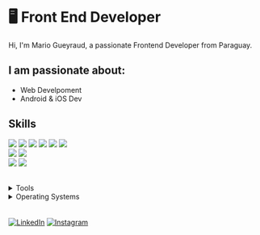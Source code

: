 # 🖥 Front End Developer

Hi, I'm Mario Gueyraud, a passionate Frontend Developer from Paraguay.

## I am passionate about:

- Web Develpoment
- Android & iOS Dev

## Skills

<img src="https://img.shields.io/badge/HTML5-ff7851" /> <img src="https://img.shields.io/badge/CSS3-44b2fb" /> <img src="https://img.shields.io/badge/JavaScript -ffc742" /> <img src="https://img.shields.io/badge/Bootstrap -563d7c" />
<img src="https://img.shields.io/badge/Vue -41b883" />
<img src="https://img.shields.io/badge/SCSS -FF0000" />  
<img src="https://img.shields.io/badge/Tailwind CSS -1cc4b4" />
<img src="https://img.shields.io/badge/JAVA -FF0000" />  
<img src="https://img.shields.io/badge/Illustrator -ff7b19" /> <img src="https://img.shields.io/badge/Photoshop -30a8fe" />

</br>
<details>
	<summary>Tools</summary>
	<ul>
    	<li>Visual Studio Code</li>
		<li>Adobe Photoshop</li>
		<li>Sketch</li>
		<li>Figma</li>
    </ul>

</details>

<details>
	<summary>Operating Systems</summary>
	<ul>
		<li>Windows</li>
        <li>MacOS</li>
	</ul>
</details>
</br>
</br>
<!-- <a href="#"><img src="https://img.shields.io/badge/🔽Download_My_CV-002366"/></a> -->
<a href="https://www.linkedin.com/in/mariogyd/"><img src="https://img.shields.io/badge/LinkedIn-%230077B5.svg?&style=flat-square&logo=linkedin&logoColor=white" alt="LinkedIn"></a>
<a href="https://www.instagram.com/mariogyd/"><img src="https://img.shields.io/badge/Instagram-%23E4405F.svg?&style=flat-square&logo=instagram&logoColor=white" alt="Instagram"></a>
<!-- <a href="#"><img src="https://img.shields.io/badge/Facebook-%231877F2.svg?&style=flat-square&logo=facebook&logoColor=white" alt="Facebook"></a> -->
